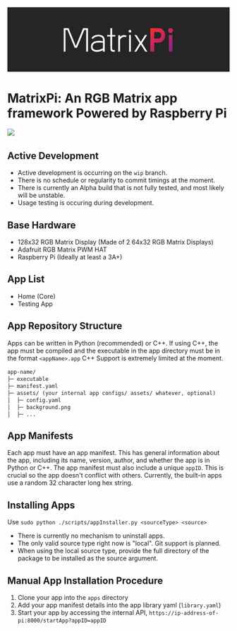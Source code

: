 <img src="media/header.png">

# MatrixPi: An RGB Matrix app framework Powered by Raspberry Pi
<img src="https://img.shields.io/badge/License-GNU_GPLv3-blue">

## Active Development
- Active development is occurring on the `wip` branch. 
- There is no schedule or regularity to commit timings at the moment.
- There is currently an Alpha build that is not fully tested, and most likely will be unstable.
- Usage testing is occuring during development.

## Base Hardware
- 128x32 RGB Matrix Display (Made of 2 64x32 RGB Matrix Displays)
- Adafruit RGB Matrix PWM HAT
- Raspberry Pi (Ideally at least a 3A+)

## App List
- Home (Core)
- Testing App

## App Repository Structure

Apps can be written in Python (recommended) or C++. 
If using C++, the app must be compiled and the executable in the app directory must be in the format `<appName>.app`
C++ Support is extremely limited at the moment.
```
app-name/
├─ executable
├─ manifest.yaml
├─ assets/ (your internal app configs/ assets/ whatever, optional)
│  ├─ config.yaml
│  ├─ background.png
│  ├─ ...
```
## App Manifests
Each app must have an app manifest. This has general information about the app, including its name, version, author, and whether the app is in Python or C++.
The app manifest must also include a unique `appID`. This is crucial so the app doesn't conflict with others. Currently, the built-in apps use a random 32 character long hex string.

## Installing Apps
Use `sudo python ./scripts/appInstaller.py <sourceType> <source>`
- There is currently no mechanism to uninstall apps.
- The only valid source type right now is "local". Git support is planned.
- When using the local source type, provide the full directory of the package to be installed as the source argument.

## Manual App Installation Procedure
1. Clone your app into the `apps` directory
2. Add your app manifest details into the app library yaml (`library.yaml`)
3. Start your app by accessing the internal API, `https://ip-address-of-pi:8000/startApp?appID=appID`
